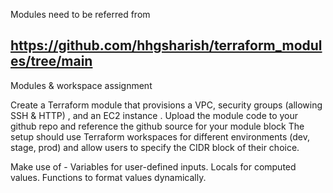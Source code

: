 Modules need to be referred from 

https://github.com/hhgsharish/terraform_modules/tree/main
-------------------------------------------------------
Modules & workspace assignment 

Create a Terraform module that provisions a VPC, security groups (allowing SSH & HTTP) , and an EC2 instance . Upload the module code to your github repo and reference the github source for your module block 
The setup should use Terraform workspaces for different environments (dev, stage, prod) and allow users to specify the CIDR block of their choice.

Make use of - 
Variables for user-defined inputs.
Locals for computed values.
Functions to format values dynamically.
